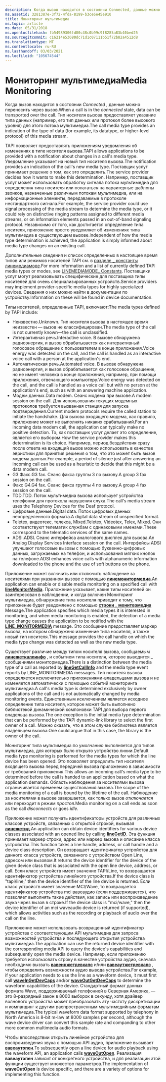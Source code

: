 ```yaml
---
description: Когда вызов находится в состоянии Connected, данные можно переносить через вызов. Тип носителя вызова предоставляет указание типа данных (например, его тип данных или протокол более высокого уровня) для этого потока мультимедиа.
ms.assetid: 3281387e-3f72-4fda-8199-b3ce6e45e910
title: Мониторинг мультимедиа
ms.topic: article
ms.date: 05/31/2018
ms.openlocfilehash: fb54989306fd80c48c0b99c9f8285a83b40bed25
ms.sourcegitcommit: c16214e53680dc71d1c07111b51f72b82a4512d8
ms.translationtype: MT
ms.contentlocale: ru-RU
ms.lasthandoff: 03/03/2021
ms.locfileid: "105674544"
---
```

# <a name="media-monitoring"></a><span data-ttu-id="d3d85-104">Мониторинг мультимедиа</span><span class="sxs-lookup"><span data-stu-id="d3d85-104">Media Monitoring</span></span>

<span data-ttu-id="d3d85-105">Когда вызов находится в состоянии *Connected* , данные можно переносить через вызов.</span><span class="sxs-lookup"><span data-stu-id="d3d85-105">When a call is in the *connected* state, data can be transported over the call.</span></span> <span data-ttu-id="d3d85-106">Тип носителя вызова предоставляет указание типа данных (например, его тип данных или протокол более высокого уровня) для этого потока мультимедиа.</span><span class="sxs-lookup"><span data-stu-id="d3d85-106">The call media type provides an indication of the type of data (for example, its datatype, or higher-level protocol) of this media stream.</span></span>

<span data-ttu-id="d3d85-107">TAPI позволяет предоставлять приложениям уведомления об изменениях в типе носителя вызова.</span><span class="sxs-lookup"><span data-stu-id="d3d85-107">TAPI allows applications to be provided with a notification about changes in a call's media type.</span></span> <span data-ttu-id="d3d85-108">Уведомление указывает на новый тип носителя вызова.</span><span class="sxs-lookup"><span data-stu-id="d3d85-108">The notification provides an indication of the call's new media type.</span></span> <span data-ttu-id="d3d85-109">Поставщик услуг принимает решение о том, как это определить.</span><span class="sxs-lookup"><span data-stu-id="d3d85-109">The service provider decides how it wants to make this determination.</span></span> <span data-ttu-id="d3d85-110">Например, поставщик услуг может использовать обработку сигнала потока мультимедиа для определения типа носителя или полагаться на характерные шаблоны звонков, назначенные различным потокам мультимедиа, или на информационные элементы, передаваемые в протоколе нестандартного сигнала.</span><span class="sxs-lookup"><span data-stu-id="d3d85-110">For example, the service provider could use signal processing of the media stream to determine the media type, or it could rely on distinctive ringing patterns assigned to different media streams, or on information elements passed in an out-of-band signaling protocol.</span></span> <span data-ttu-id="d3d85-111">Независимо от того, как достигается определение типа носителя, приложение просто уведомляет об изменениях типа мультимедиа в существующем вызове.</span><span class="sxs-lookup"><span data-stu-id="d3d85-111">Independent of how the media type determination is achieved, the application is simply informed about media type changes on an existing call.</span></span>

<span data-ttu-id="d3d85-112">Дополнительные сведения и список определенных в настоящее время типов или режимов носителей TAPI см. в [разделе \_ константы линемедиамоде](linemediamode--constants.md).</span><span class="sxs-lookup"><span data-stu-id="d3d85-112">For more information and a list of currently defined TAPI media types or modes, see [LINEMEDIAMODE\_ Constants](linemediamode--constants.md).</span></span> <span data-ttu-id="d3d85-113">Поставщики услуг могут реализовывать специфические для поставщика типы носителей для очень специализированных устройств.</span><span class="sxs-lookup"><span data-stu-id="d3d85-113">Service providers may implement provider-specific media types for highly specialized devices.</span></span> <span data-ttu-id="d3d85-114">Сведения о них можно найти в документации по устройству.</span><span class="sxs-lookup"><span data-stu-id="d3d85-114">Information on these will be found in device documentation.</span></span>

<span data-ttu-id="d3d85-115">Типы носителей, определенные TAPI, включают:</span><span class="sxs-lookup"><span data-stu-id="d3d85-115">The media types defined by TAPI include:</span></span>

-   <span data-ttu-id="d3d85-116">Неизвестно.</span><span class="sxs-lookup"><span data-stu-id="d3d85-116">Unknown.</span></span> <span data-ttu-id="d3d85-117">Тип носителя вызова в настоящее время неизвестен — вызов не классифицирован.</span><span class="sxs-lookup"><span data-stu-id="d3d85-117">The media type of the call is not currently known—the call is unclassified.</span></span>
-   <span data-ttu-id="d3d85-118">Интерактивная речь.</span><span class="sxs-lookup"><span data-stu-id="d3d85-118">Interactive voice.</span></span> <span data-ttu-id="d3d85-119">В вызове обнаружена радиоэнергия, и вызов обрабатывается как интерактивный голосовое обращение с пользователем в конце приложения.</span><span class="sxs-lookup"><span data-stu-id="d3d85-119">Voice energy was detected on the call, and the call is handled as an interactive voice call with a person at the application's end.</span></span>
-   <span data-ttu-id="d3d85-120">Автоматическая речь.</span><span class="sxs-lookup"><span data-stu-id="d3d85-120">Automated voice.</span></span> <span data-ttu-id="d3d85-121">В вызове обнаружена радиоэнергия, и вызов обрабатывается как голосовое обращение, но не имеет человека в конце приложения, например, при помощи приложения, отвечающего компьютеру.</span><span class="sxs-lookup"><span data-stu-id="d3d85-121">Voice energy was detected on the call, and the call is handled as a voice call but with no person at the application's end, such as with an answering machine application.</span></span>
-   <span data-ttu-id="d3d85-122">Модем данных.</span><span class="sxs-lookup"><span data-stu-id="d3d85-122">Data modem.</span></span> <span data-ttu-id="d3d85-123">Сеанс модема при вызове.</span><span class="sxs-lookup"><span data-stu-id="d3d85-123">A modem session on the call.</span></span> <span data-ttu-id="d3d85-124">Для использования текущих модемных протоколов требуется вызванная станция для запуска подтверждения.</span><span class="sxs-lookup"><span data-stu-id="d3d85-124">Current modem protocols require the called station to initiate the handshake.</span></span> <span data-ttu-id="d3d85-125">Для вызова входящего модема, как правило, приложение может не выполнять никаких срабатываний.</span><span class="sxs-lookup"><span data-stu-id="d3d85-125">For an incoming data modem call, the application can typically make no positive detection.</span></span> <span data-ttu-id="d3d85-126">То, как поставщик услуг делает это определение, является его выбором.</span><span class="sxs-lookup"><span data-stu-id="d3d85-126">How the service provider makes this determination is its choice.</span></span> <span data-ttu-id="d3d85-127">Например, период бездействия сразу после ответа на входящий вызов можно использовать в качестве эвристики для принятия решения о том, что это может быть вызов модема данных.</span><span class="sxs-lookup"><span data-stu-id="d3d85-127">For example, a period of silence just after answering an incoming call can be used as a heuristic to decide that this might be a data modem call.</span></span>
-   <span data-ttu-id="d3d85-128">G3 Факс.</span><span class="sxs-lookup"><span data-stu-id="d3d85-128">G3 fax.</span></span> <span data-ttu-id="d3d85-129">Сеанс факса группы 3 по вызову.</span><span class="sxs-lookup"><span data-stu-id="d3d85-129">A group 3 fax session on the call.</span></span>
-   <span data-ttu-id="d3d85-130">Факс G4.</span><span class="sxs-lookup"><span data-stu-id="d3d85-130">G4 fax.</span></span> <span data-ttu-id="d3d85-131">Сеанс факса группы 4 по вызову.</span><span class="sxs-lookup"><span data-stu-id="d3d85-131">A group 4 fax session on the call.</span></span>
-   <span data-ttu-id="d3d85-132">TDD.</span><span class="sxs-lookup"><span data-stu-id="d3d85-132">TDD.</span></span> <span data-ttu-id="d3d85-133">Поток мультимедиа вызова использует устройства телефонии для протокола нарушения слуха.</span><span class="sxs-lookup"><span data-stu-id="d3d85-133">The call's media stream uses the Telephony Devices for the Deaf protocol.</span></span>
-   <span data-ttu-id="d3d85-134">Цифровые данные.</span><span class="sxs-lookup"><span data-stu-id="d3d85-134">Digital data.</span></span> <span data-ttu-id="d3d85-135">Поток цифровых данных неопределенного формата.</span><span class="sxs-lookup"><span data-stu-id="d3d85-135">A digital data stream of unspecified format.</span></span>
-   <span data-ttu-id="d3d85-136">Teletex, видеотекс, телекса, Mixed.</span><span class="sxs-lookup"><span data-stu-id="d3d85-136">Teletex, Videotex, Telex, Mixed.</span></span> <span data-ttu-id="d3d85-137">Они соответствуют телематик службам с одинаковыми именами.</span><span class="sxs-lookup"><span data-stu-id="d3d85-137">These correspond to the telematic services of the same names.</span></span>
-   <span data-ttu-id="d3d85-138">ADSI.</span><span class="sxs-lookup"><span data-stu-id="d3d85-138">ADSI.</span></span> <span data-ttu-id="d3d85-139">Сеанс интерфейса аналогового дисплея для вызова.</span><span class="sxs-lookup"><span data-stu-id="d3d85-139">An Analog Display Services Interface session on the call.</span></span> <span data-ttu-id="d3d85-140">Интерфейсы ADSI улучшают голосовые вызовы с помощью буквенно-цифровых данных, загружаемых на телефон, и использования мягких кнопок на телефоне.</span><span class="sxs-lookup"><span data-stu-id="d3d85-140">ADSI enhances voice calls with alphanumeric information downloaded to the phone and the use of soft buttons on the phone.</span></span>

<span data-ttu-id="d3d85-141">Приложение может включить или отключить наблюдение за носителями при указанном вызове с помощью [**линемонитормедиа**](/windows/desktop/api/Tapi/nf-tapi-linemonitormedia).</span><span class="sxs-lookup"><span data-stu-id="d3d85-141">An application can enable or disable media monitoring on a specified call with [**lineMonitorMedia**](/windows/desktop/api/Tapi/nf-tapi-linemonitormedia).</span></span> <span data-ttu-id="d3d85-142">Приложение указывает, какие типы носителей он заинтересован в наблюдении, и когда включен Мониторинг мультимедиа, обнаружение типа носителя приводит к тому, что приложение будет уведомлено с помощью [**строки \_ монитормедиа**](line-monitormedia.md) Message.</span><span class="sxs-lookup"><span data-stu-id="d3d85-142">The application specifies which media types it is interested in monitoring, and when media monitoring is enabled, the detection of a media type change causes the application to be notified with the [**LINE\_MONITORMEDIA**](line-monitormedia.md) message.</span></span> <span data-ttu-id="d3d85-143">Это сообщение предоставляет маркер вызова, на котором обнаружено изменение типа носителя, а также новый тип носителя.</span><span class="sxs-lookup"><span data-stu-id="d3d85-143">This message provides the call handle on which the media type change was detected as well as the new media type.</span></span>

<span data-ttu-id="d3d85-144">Существует различие между типом носителя вызова, сообщаемым [**линежеткаллинфо**](/windows/desktop/api/Tapi/nf-tapi-linegetcallinfo) , и событием типа носителя, которое выводится \_ сообщениями монитормедиа.</span><span class="sxs-lookup"><span data-stu-id="d3d85-144">There is a distinction between the media type of a call as reported by [**lineGetCallInfo**](/windows/desktop/api/Tapi/nf-tapi-linegetcallinfo) and the media type event reports by LINE\_MONITORMEDIA messages.</span></span> <span data-ttu-id="d3d85-145">Тип носителя вызова определяется исключительно приложениями-владельцами вызова и не изменяется автоматически с помощью событий мониторинга мультимедиа.</span><span class="sxs-lookup"><span data-stu-id="d3d85-145">A call's media type is determined exclusively by owner applications of the call and is not automatically changed by media monitoring events.</span></span> <span data-ttu-id="d3d85-146">Единственным исключением является исходное определение типа носителя, которое может быть выполнено библиотекой динамической компоновки TAPI для выбора первого владельца вызова.</span><span class="sxs-lookup"><span data-stu-id="d3d85-146">The one exception is the initial media type determination that can be performed by the TAPI dynamic-link library to select the first owner of a call.</span></span> <span data-ttu-id="d3d85-147">Можно сказать, что в этом случае библиотека является владельцем вызова.</span><span class="sxs-lookup"><span data-stu-id="d3d85-147">One could argue that in this case, the library is the owner of the call.</span></span>

<span data-ttu-id="d3d85-148">Мониторинг типа мультимедиа по умолчанию выполняется для типов мультимедиа, для которых было открыто устройство линии.</span><span class="sxs-lookup"><span data-stu-id="d3d85-148">Default media type monitoring is performed for the media types for which the line device has been opened.</span></span> <span data-ttu-id="d3d85-149">Это позволяет определить тип носителя входящего вызова перед передачей вызова приложению в зависимости от требований приложения.</span><span class="sxs-lookup"><span data-stu-id="d3d85-149">This allows an incoming call's media type to be determined before the call is handed to an application based on what the application demands.</span></span> <span data-ttu-id="d3d85-150">Область наблюдения за носителями вызова ограничивается временем существования вызова.</span><span class="sxs-lookup"><span data-stu-id="d3d85-150">The scope of the media monitoring of a call is bound by the lifetime of the call.</span></span> <span data-ttu-id="d3d85-151">Наблюдение за носителями в вызове завершается, как только вызов *отключается* или переходит в режим *простоя*.</span><span class="sxs-lookup"><span data-stu-id="d3d85-151">Media monitoring on a call ends as soon as the call *disconnects* or goes *idle*.</span></span>

<span data-ttu-id="d3d85-152">Приложение может получать идентификаторы устройств для различных классов устройств, связанных с открытой строкой, вызывая [**линежетид**](/windows/desktop/api/Tapi/nf-tapi-linegetid).</span><span class="sxs-lookup"><span data-stu-id="d3d85-152">An application can obtain device identifiers for various device classes associated with an opened line by calling [**lineGetID**](/windows/desktop/api/Tapi/nf-tapi-linegetid).</span></span> <span data-ttu-id="d3d85-153">Эта функция принимает маркер строки, адрес или маркер вызова и описание класса устройства.</span><span class="sxs-lookup"><span data-stu-id="d3d85-153">This function takes a line handle, address, or call handle and a device class description.</span></span> <span data-ttu-id="d3d85-154">Он возвращает идентификатор устройства для данного класса устройств, связанного с устройством Open Line, адресом или вызовом.</span><span class="sxs-lookup"><span data-stu-id="d3d85-154">It returns the device identifier for the device of the given device class that is associated with the open line device, address, or call.</span></span> <span data-ttu-id="d3d85-155">Если класс устройств имеет значение TAPI/Line, то возвращается идентификатор устройства линейного устройства.</span><span class="sxs-lookup"><span data-stu-id="d3d85-155">If the device class is "tapi/line," then the device identifier of the line device is returned.</span></span> <span data-ttu-id="d3d85-156">Если класс устройств имеет значение MCI/Wave, то возвращается идентификатор устройства mci вавеаудио (если поддерживается), что позволяет выполнять такие действия, как запись или воспроизведение звука через вызов в строке.</span><span class="sxs-lookup"><span data-stu-id="d3d85-156">If the device class is "mci/wave," then the device identifier of an mci waveaudio device is returned (if supported), which allows activities such as the recording or playback of audio over the call on the line.</span></span>

<span data-ttu-id="d3d85-157">Приложение может использовать возвращенный идентификатор устройства с соответствующим API мультимедиа для запроса возможностей устройства и последующего открытия устройства мультимедиа.</span><span class="sxs-lookup"><span data-stu-id="d3d85-157">The application can use the returned device identifier with the corresponding media API to query the device's capabilities and subsequently open the media device.</span></span> <span data-ttu-id="d3d85-158">Например, если приложению требуется использовать строку в качестве устройства аудио, сначала необходимо вызвать [**вавеинжетдевкапс**](/windows/win32/api/mmeapi/nf-mmeapi-waveingetdevcaps) и/или [**вавеаутжетдевкапс**](/windows/win32/api/mmeapi/nf-mmeapi-waveoutgetdevcaps) , чтобы определить возможности аудио вывода устройства.</span><span class="sxs-lookup"><span data-stu-id="d3d85-158">For example, if your application needs to use the line as a waveform device, it must first call [**waveInGetDevCaps**](/windows/win32/api/mmeapi/nf-mmeapi-waveingetdevcaps) and/or [**waveOutGetDevCaps**](/windows/win32/api/mmeapi/nf-mmeapi-waveoutgetdevcaps) to determine the waveform capabilities of the device.</span></span> <span data-ttu-id="d3d85-159">Стандартный формат данных формата Wave, поддерживаемый телефонией в Северная Америка, — это 8-разрядный закон в 8000 выборок в секунду, хотя драйвер волнового устройства может преобразовать эту частоту дискретизации и компандинг к другим распространенным мультимедийным форматам мультимедиа.</span><span class="sxs-lookup"><span data-stu-id="d3d85-159">The typical waveform data format supported by telephony in North America is 8-bit m-law at 8000 samples per second, although the wave device driver can convert this sample rate and companding to other more common multimedia audio formats.</span></span>

<span data-ttu-id="d3d85-160">Чтобы впоследствии открыть линейное устройство для воспроизведения звука с помощью API аудио, приложение вызывает [**вавеаутопен**](/windows/win32/api/mmeapi/nf-mmeapi-waveoutopen).</span><span class="sxs-lookup"><span data-stu-id="d3d85-160">To subsequently open a line device for audio playback using the waveform API, an application calls [**waveOutOpen**](/windows/win32/api/mmeapi/nf-mmeapi-waveoutopen).</span></span> <span data-ttu-id="d3d85-161">Реализация **вавеаутопен** зависит от конкретного устройства, и для реализации этой функции существует множество параметров.</span><span class="sxs-lookup"><span data-stu-id="d3d85-161">The implementation of **waveOutOpen** is device specific, and there are a variety of options for implementing this function.</span></span>

 

 
